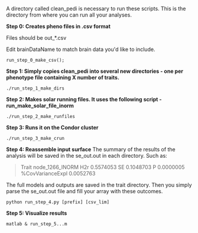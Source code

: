 A directory called clean_pedi is necessary to run these scripts. This is the directory from where you can run all your analyses.

**Step 0: Creates pheno files in .csv format**

Files should be out_*.csv

Edit brainDataName to match brain data you'd like to include.

`run_step_0_make_csv();`

**Step 1: Simply copies clean_pedi into several new directories - one per phenotype file containing X number of traits.**

`./run_step_1_make_dirs`

**Step 2: Makes solar running files. It uses the following script - run_make_solar_file_inorm**

`./run_step_2_make_runfiles`

**Step 3: Runs it on the Condor cluster**

`./run_step_3_make_crun`

**Step 4: Reassemble input surface**
The summary of the results of the analysis will be saved in the se_out.out in each directory.
Such as:

>Trait	node_1266_INORM     	H2r	0.5574053	SE 0.1048703	P	0.0000005	%CovVarianceExpl	0.0052763

The full models and outputs are saved in the trait directory. 
Then you simply parse the se_out.out file and fill your array with these outcomes. 

`python run_step_4.py [prefix] [csv_lim]`

**Step 5: Visualize results**

`matlab &
run_step_5...m`


